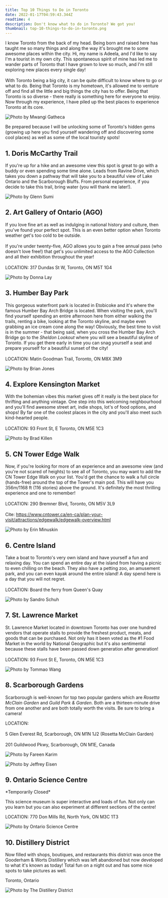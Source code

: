 ```yaml
---
title: Top 10 Things to Do in Toronto
date: 2022-01-17T04:59:43.344Z
readtime: 4
description: Don't know what to do in Toronto? We got you!
thumbnail: top-10-things-to-do-in-toronto.png
---
```

I know Toronto from the back of my head. Being born and raised here has taught me so many things and along the way it's brought me to some awesome places within the city. Hi, my name is Adeela, and I'd like to say I'm a tourist in my own city. This spontaneous spirit of mine has led me to wander parts of Toronto that I have grown to love so much, and I'm still exploring new places every single day!\
\
With Toronto being a big city, it can be quite difficult to know where to go or what to do. Being that Toronto is my hometown, it's allowed me to venture off and find all the little and big things the city has to offer. Being that Toronto is so diverse - there really is something here for everyone to enjoy. Now through my experience, I have piled up the best places to experience Toronto at its core. 

![Photo by Mwangi Gatheca](mwangi-gatheca-qlkan7eqay8-unsplash.jpg)

Be prepared because I will be unlocking some of Toronto's hidden gems (growing up here you find yourself wandering off and discovering some cool places) as well as some of the local touristy spots!

## **1. Doris McCarthy Trail**

If you're up for a hike and an awesome view this spot is great to go with a buddy or even spending some time alone. Leads from Ravine Drive, which takes you down a pathway that will take you to a beautiful view of Lake Ontario and the Scarborough Bluffs. From personal experience, if you decide to take this trail, bring water (you will thank me later!). 

![Photo by Glenn Sumi](gatesgully1.png)

## **2. Art Gallery of Ontario (AGO)**

If you love fine art as well as indulging in national history and culture, then you've found your perfect spot. This is an even better option when Toronto weather get's too cold to be outside. \
\
If you're under twenty-five, AGO allows you to gain a free annual pass (who doesn't love free!) that get's you unlimited access to the AGO Collection and all their exhibition throughout the year!\
\
LOCATION: 317 Dundas St W, Toronto, ON M5T 1G4

![Photo by Donna Lay](donna-lay-azyj04pl-mo-unsplash.jpg)

## **3. Humber Bay Park**

This gorgeous waterfront park is located in Etobicoke and it's where the famous Humber Bay Arch Bridge is located. When visiting the park, you'll find yourself spending an entire afternoon here from either walking the trails, renting a bike, looking at the Toronto skyline, and maybe even grabbing an ice cream cone along the way! Obviously, the best time to visit is in the summer - that being said, when you cross the Humber Bay Arch Bridge go to the *Sheldon Lookout* where you will see a beautiful skyline of Toronto. If you get there early in time you can snag yourself a seat and prepare yourself for a beautiful sunset of the city!\
\
LOCATION: Matin Goodman Trail, Toronto, ON M8X 3M9

![Photo by Brian Jones](brian-jones-ooul3urqh50-unsplash.jpg)

## **4. Explore Kensington Market**

With the bohemian vibes this market gives off it really is the best place for thrifting and anything vintage. One step into this welcoming neighbourhood and you'll find awesome street art, indie shops, lot's of food options, and shops! By far one of the coolest places in the city and you'll also meet such kind-hearted people. \
\
LOCATION: 93 Front St, E Toronto, ON M5E 1C3

![Photo by Brad Killen](brad-killen-c0scoqazpey-unsplash.jpg)

## **5. CN Tower Edge Walk**

Now, if you're looking for more of an experience and an awesome view (and you're not scared of heights) to see all of Toronto, you may want to add the CN Tower Edge Walk on your list. You'd get the chance to walk a full circle (hands-free) around the top of the Tower's main pod. This will have you 356m/1168 ft (116 stories) above the ground. It's definitely the most thrilling experience and one to remember!\
\
LOCATION: 290 Bremner Blvd, Toronto, ON M5V 3L9\
\
Cite: <https://www.cntower.ca/en-ca/plan-your-visit/attractions/edgewalk/edgewalk-overview.html>

![Photo by Erin Minuskin](erin-minuskin-zpvd3fakck0-unsplash.jpg)

## **6. Centre Island**

Take a boat to Toronto's very own island and have yourself a fun and relaxing day. You can spend an entire day at the island from having a picnic to even chilling on the beach. They also have a petting zoo, an amusement park, and you can even kayak around the entire island! A day spend here is a day that you will not regret. \
\
LOCATION: Board the ferry from Queen's Quay

![Photo by Sandro Schuh](sandro-schuh-6wvqcek030y-unsplash.jpg)

## **7. St. Lawrence Market**

St. Lawrence Market located in downtown Toronto has over one hundred vendors that operate stalls to provide the freshest product, meats, and goods that can be purchased. Not only has it been voted as the #1 Food Market in the world by National Geographic but it's also sentimental because these stalls have been passed down generation after generation!\
\
LOCATION: 93 Front St E, Toronto, ON M5E 1C3

![Photo by Tommao Wang](tommao-wang-m-u02i4nazk-unsplash.jpg)

## **8. Scarborough Gardens**

Scarborough is well-known for top two popular gardens which are *Rosetta McClain Garden* and *Guild Park & Garden*. Both are a thirteen-minute drive from one another and are both totally worth the visits. Be sure to bring a camera!

LOCATION:\
\
5 Glen Everest Rd, Scarborough, ON M1N 1J2 (Rosetta McClain Garden)\
\
201 Guildwood Pkwy, Scarborough, ON M1E, Canada 

![Photo by Fareen Karim](1601819600-20202309-guildpark-16.webp)

![Photo by Jeffrey Eisen](jeffrey-eisen-t60mj7wllfm-unsplash.jpg)

## **9. Ontario Science Centre**

\*Temporarily Closed\*



This science museum is super interactive and loads of fun. Not only can you learn but you can also experiment at different sections of the centre! 

LOCATION: 770 Don Mills Rd, North York, ON M3C 1T3

![Photo by Ontario Science Centre](ontario-science-centre-toronto.webp)

## **10. Distillery District**

Now filled with shops, boutiques, and restaurants this district was once the Gooderham & Worts Distillery which was left abandoned but now developed to what it's known as today! Total fun on a night out and has some nice spots to take pictures as well.

Toronto, Ontario

![Photo by The Distillery District](1200.jpg)